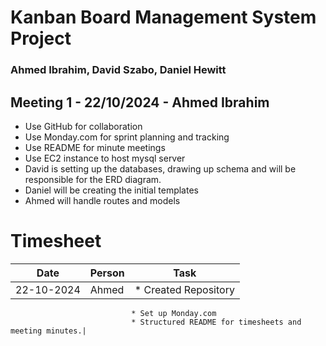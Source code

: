 # Kanban Board Management System Project
### Ahmed Ibrahim, David Szabo, Daniel Hewitt




## Meeting 1 - 22/10/2024 - Ahmed Ibrahim

* Use GitHub for collaboration
* Use Monday.com for sprint planning and tracking
* Use README for minute meetings
* Use EC2 instance to host mysql server
* David is setting up the databases, drawing up schema and will be responsible for the ERD diagram.
* Daniel will be creating the initial templates
* Ahmed will handle routes and models

# Timesheet

| Date       | Person        | Task                                   |
|------------|---------------|----------------------------------------|
| 22-10-2024 | Ahmed         | * Created Repository
                               * Set up Monday.com
                               * Structured README for timesheets and meeting minutes.|
